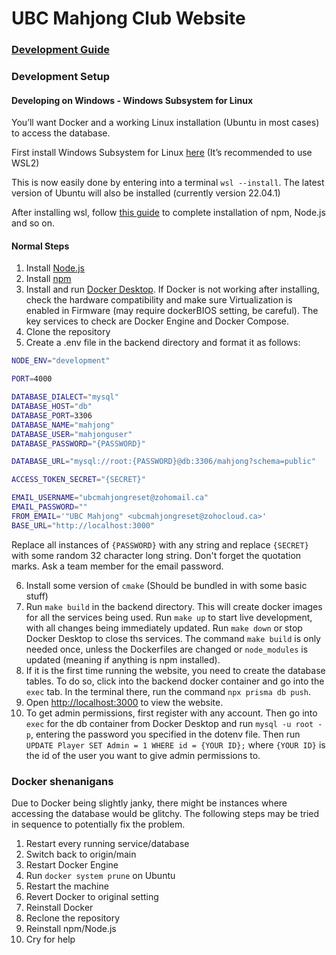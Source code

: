 # UBC Mahjong Club Website

### [Development Guide](https://docs.google.com/document/d/1FmSUD-EqHhf2XEkG1CkzElLQ91N8OO2Ojf6pMJxwn-s/edit?usp=sharing)

### Development Setup

#### Developing on Windows - Windows Subsystem for Linux

You’ll want Docker and a working Linux installation (Ubuntu in most cases) to access the database. 

First install Windows Subsystem for Linux [here](https://learn.microsoft.com/en-us/windows/wsl/install#windows-10-fall-creators-update-and-later-install-from-the-microsoft-store) (It’s recommended to use WSL2)

This is now easily done by entering into a terminal `wsl --install`. The latest version of Ubuntu will also be installed (currently version 22.04.1)

After installing wsl, follow [this guide](https://learn.microsoft.com/en-us/windows/dev-environment/javascript/nodejs-on-wsl) to complete installation
of npm, Node.js and so on. 

#### Normal Steps

1. Install [Node.js](https://nodejs.org/en/download/)
2. Install [npm](https://www.npmjs.com/get-npm)
3. Install and run [Docker Desktop](https://www.docker.com/products/docker-desktop/). If Docker is not 
   working after installing, check the hardware compatibility and make sure Virtualization is enabled 
   in Firmware (may require dockerBIOS setting, be careful). The key services to check are Docker Engine and Docker Compose.
4. Clone the repository
5. Create a .env file in the backend directory and format it as follows:

```bash
NODE_ENV="development"

PORT=4000

DATABASE_DIALECT="mysql"
DATABASE_HOST="db"
DATABASE_PORT=3306
DATABASE_NAME="mahjong"
DATABASE_USER="mahjonguser"
DATABASE_PASSWORD="{PASSWORD}"

DATABASE_URL="mysql://root:{PASSWORD}@db:3306/mahjong?schema=public"

ACCESS_TOKEN_SECRET="{SECRET}"

EMAIL_USERNAME="ubcmahjongreset@zohomail.ca"
EMAIL_PASSWORD=""
FROM_EMAIL='"UBC Mahjong" <ubcmahjongreset@zohocloud.ca>'
BASE_URL="http://localhost:3000"
```

Replace all instances of `{PASSWORD}` with any string and replace `{SECRET}` with some random 32 character long string. Don't forget the quotation marks. Ask a team member for the email password.

6. Install some version of `cmake` (Should be bundled in with some basic stuff)
7. Run `make build` in the backend directory. This will create docker images for all the services being used. Run `make up` to start live development, with all changes being immediately updated. Run `make down` or stop Docker Desktop to close ths services.
The command `make build` is only needed once, unless the Dockerfiles are changed or `node_modules` is updated (meaning if anything is npm installed).
8. If it is the first time running the website, you need to create the database tables. To do so, click into the backend docker container and go into the `exec` tab. In the terminal there, run the command `npx prisma db push`. 
9. Open [http://localhost:3000](http://localhost:3000) to view the website. 
10. To get admin permissions, first register with any account. Then go into `exec` for the db container from Docker Desktop and run `mysql -u root -p`, entering the password you specified in the dotenv file. Then run `UPDATE Player SET Admin = 1 WHERE id = {YOUR ID};` where `{YOUR ID}` is the id of the user you want to give admin permissions to.

### Docker shenanigans

Due to Docker being slightly janky, there might be instances where accessing the database would be glitchy. 
The following steps may be tried in sequence to potentially fix the problem.

1. Restart every running service/database
2. Switch back to origin/main
3. Restart Docker Engine
4. Run `docker system prune` on Ubuntu
5. Restart the machine
6. Revert Docker to original setting
7. Reinstall Docker
8. Reclone the repository
9. Reinstall npm/Node.js
10. Cry for help
